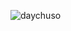 ![daychuso](https://github.com/VanHoang110802/Competitive_Programming/assets/108053955/78feb368-7c27-4c58-96a4-8406901226b1)
